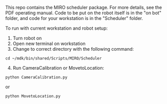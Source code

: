 This repo contains the MIRO scheduler package. For more details, see the PDF operating manual.
Code to be put on the robot itself is in the "on bot" folder, and code for your workstation
is in the "Scheduler" folder.


To run with current workstation and robot setup:
1. Turn robot on
2. Open new terminal on workstation
3. Change to correct directory with the following command:
```
cd ~/mdk/bin/shared/Scripts/MIRO/Scheduler
```
4. Run CameraCalibration or MovetoLocation:

```
python CameraCalibration.py
```
or
```
python MovetoLocation.py
```



